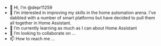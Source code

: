 - 👋 Hi, I’m @depr11259
- 👀 I’m interested in improving my skills in the home automation arena. I've dabbled with a number of smart platforms but have decided to pull them all together in Home Assistant.
- 🌱 I’m currently learning as much as I can about Home Assistant
- 💞️ I’m looking to collaborate on ...
- 📫 How to reach me ...

<!---
depr11259/depr11259 is a ✨ special ✨ repository because its `README.md` (this file) appears on your GitHub profile.
You can click the Preview link to take a look at your changes.
--->
